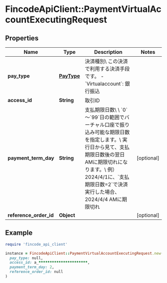# FincodeApiClient::PaymentVirtualAccountExecutingRequest

## Properties

| Name | Type | Description | Notes |
| ---- | ---- | ----------- | ----- |
| **pay_type** | [**PayType**](PayType.md) | 決済種別\\ この決済で利用する決済手段です。  - &#x60;Virtualaccount&#x60;: 銀行振込  |  |
| **access_id** | **String** | 取引ID  |  |
| **payment_term_day** | **String** | 支払期限日数\\ \\ &#x60;0&#x60;～&#x60;99&#x60;日の範囲でバーチャル口座で振り込み可能な期限日数を指定します。\\ 実行日から見て、支払期限日数後の翌日AMに期限切れになります。\\ 例）2024/4/1に、&#x60;支払期限日数&#x3D;2&#x60;で決済実行した場合、2024/4/4 AMに期限切れ  | [optional] |
| **reference_order_id** | **Object** |  | [optional] |

## Example

```ruby
require 'fincode_api_client'

instance = FincodeApiClient::PaymentVirtualAccountExecutingRequest.new(
  pay_type: null,
  access_id: a_**********************,
  payment_term_day: 2,
  reference_order_id: null
)
```

